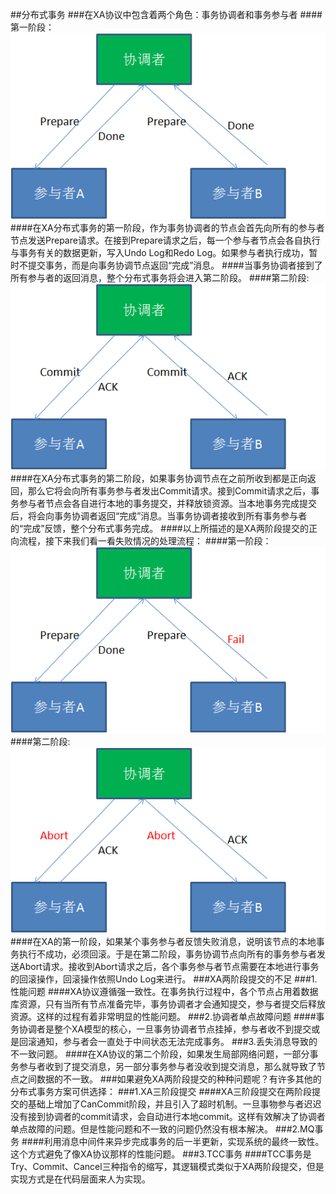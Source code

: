 ##分布式事务
###在XA协议中包含着两个角色：事务协调者和事务参与者
####第一阶段：
![](../../../resources/mysql/1.png)
####在XA分布式事务的第一阶段，作为事务协调者的节点会首先向所有的参与者节点发送Prepare请求。在接到Prepare请求之后，每一个参与者节点会各自执行与事务有关的数据更新，写入Undo Log和Redo Log。如果参与者执行成功，暂时不提交事务，而是向事务协调节点返回“完成”消息。
####当事务协调者接到了所有参与者的返回消息，整个分布式事务将会进入第二阶段。
####第二阶段:
![](../../../resources/mysql/2.png)
####在XA分布式事务的第二阶段，如果事务协调节点在之前所收到都是正向返回，那么它将会向所有事务参与者发出Commit请求。接到Commit请求之后，事务参与者节点会各自进行本地的事务提交，并释放锁资源。当本地事务完成提交后，将会向事务协调者返回“完成”消息。当事务协调者接收到所有事务参与者的“完成”反馈，整个分布式事务完成。
####以上所描述的是XA两阶段提交的正向流程，接下来我们看一看失败情况的处理流程：
####第一阶段：
![](../../../resources/mysql/3.png)
####第二阶段:
![](../../../resources/mysql/4.png)
####在XA的第一阶段，如果某个事务参与者反馈失败消息，说明该节点的本地事务执行不成功，必须回滚。于是在第二阶段，事务协调节点向所有的事务参与者发送Abort请求。接收到Abort请求之后，各个事务参与者节点需要在本地进行事务的回滚操作，回滚操作依照Undo Log来进行。
###XA两阶段提交的不足
###1.性能问题
####XA协议遵循强一致性。在事务执行过程中，各个节点占用着数据库资源，只有当所有节点准备完毕，事务协调者才会通知提交，参与者提交后释放资源。这样的过程有着非常明显的性能问题。
###2.协调者单点故障问题
####事务协调者是整个XA模型的核心，一旦事务协调者节点挂掉，参与者收不到提交或是回滚通知，参与者会一直处于中间状态无法完成事务。
###3.丢失消息导致的不一致问题。
####在XA协议的第二个阶段，如果发生局部网络问题，一部分事务参与者收到了提交消息，另一部分事务参与者没收到提交消息，那么就导致了节点之间数据的不一致。
###如果避免XA两阶段提交的种种问题呢？有许多其他的分布式事务方案可供选择：
###1.XA三阶段提交
####XA三阶段提交在两阶段提交的基础上增加了CanCommit阶段，并且引入了超时机制。一旦事物参与者迟迟没有接到协调者的commit请求，会自动进行本地commit。这样有效解决了协调者单点故障的问题。但是性能问题和不一致的问题仍然没有根本解决。
###2.MQ事务
####利用消息中间件来异步完成事务的后一半更新，实现系统的最终一致性。这个方式避免了像XA协议那样的性能问题。
###3.TCC事务
####TCC事务是Try、Commit、Cancel三种指令的缩写，其逻辑模式类似于XA两阶段提交，但是实现方式是在代码层面来人为实现。
